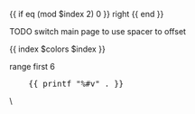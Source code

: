 
{{ if eq (mod $index 2) 0 }} right {{ end }}

TODO switch main page to use spacer to offset 

{{ index $colors $index }}


range first 6

<pre>
    {{ printf "%#v" . }}
</pre>

\
        